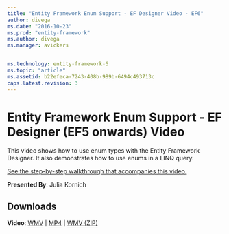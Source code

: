 ```yaml
---
title: "Entity Framework Enum Support - EF Designer Video - EF6"
author: divega
ms.date: "2016-10-23"
ms.prod: "entity-framework"
ms.author: divega
ms.manager: avickers


ms.technology: entity-framework-6
ms.topic: "article"
ms.assetid: b22efeca-7243-408b-989b-6494c493713c
caps.latest.revision: 3
---
```

# Entity Framework Enum Support - EF Designer (EF5 onwards) Video
This video shows how to use enum types with the Entity Framework Designer. It also demonstrates how to use enums in a LINQ query.

[See the step-by-step walkthrough that accompanies this video.](../ef6/entity-framework-enum-support-ef-designer-ef5-onwards.md)

**Presented By**: Julia Kornich

## Downloads

**Video**: [WMV](http://download.microsoft.com/download/0/7/A/07ADECC9-7893-415D-9F20-8B97D46A37EC/HDI-ITPro-MSDN-winvideo-enumwithdesiger.wmv) | [MP4](http://download.microsoft.com/download/0/7/A/07ADECC9-7893-415D-9F20-8B97D46A37EC/HDI-ITPro-MSDN-mp4video-enumwithdesiger.m4v) | [WMV (ZIP)](http://download.microsoft.com/download/0/7/A/07ADECC9-7893-415D-9F20-8B97D46A37EC/HDI-ITPro-MSDN-winvideo-enumwithdesiger.zip)

